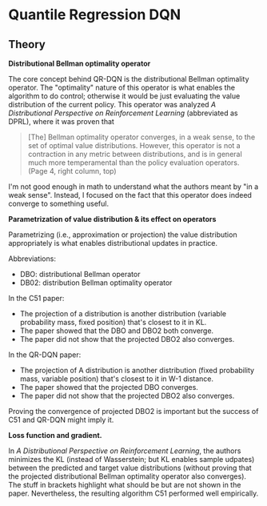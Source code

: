 # Quantile Regression DQN

## Theory

**Distributional Bellman optimality operator** 

The core concept behind QR-DQN is the distributional Bellman optimality operator. The "optimality" nature of this operator is what enables the algorithm to do control; otherwise it would be just evaluating the value distribution of the current policy. This operator was analyzed *A Distributional Perspective on Reinforcement Learning* (abbreviated as DPRL), where it was proven that 

> [The] Bellman optimality operator converges, in a weak sense, to the set of optimal value distributions. However, this operator is not a contraction in any metric between distributions, and is in general much more temperamental than the policy evaluation operators. (Page 4, right column, top)

I'm not good enough in math to understand what the authors meant by "in a weak sense". Instead, I focused on the fact that this operator does indeed converge to something useful.

**Parametrization of value distribution & its effect on operators** 

Parametrizing (i.e., approximation or projection) the value distribution appropriately is what enables distributional updates in practice. 

Abbreviations:
- DBO: distributional Bellman operator
- DB02: distribution Bellman optimality operator

In the C51 paper:

- The projection of a distribution is another distribution (variable probability mass, fixed position) that's closest to it in KL.
- The paper showed that the DBO and DBO2 both converge.
- The paper did not show that the projected DBO2 also converges. 

In the QR-DQN paper:

- The projection of A distribution is another distribution (fixed probability mass, variable position) that's closest to it in W-1 distance. 
- The paper showed that the projected DBO converges. 
- The paper did not show that the projected DBO2 also converges.

Proving the convergence of projected DBO2 is important but the success of C51 and QR-DQN might imply it.

**Loss function and gradient.** 

In *A Distributional Perspective on Reinforcement Learning*, the authors minimizes the KL (instead of Wasserstein; but KL enables sample udpates) between the predicted and target value distributions (without proving that the projected distributional Bellman optimality operator also converges). The stuff in brackets highlight what should be but are not shown in the paper. Nevertheless, the resulting algorithm C51 performed well empirically.


